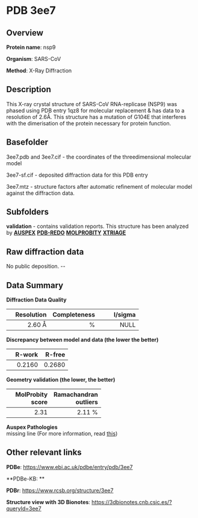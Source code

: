 # PDB 3ee7

## Overview

**Protein name**: nsp9

**Organism**: SARS-CoV

**Method**: X-Ray Diffraction

## Description

This X-ray crystal structure of SARS-CoV RNA-replicase (NSP9) was phased using PDB entry 1qz8 for molecular replacement & has data to a resolution of 2.6Å. This structure has a mutation of G104E that interferes with the dimerisation of the protein necessary for protein function.

## Basefolder

3ee7.pdb and 3ee7.cif - the coordinates of the threedimensional molecular model

3ee7-sf.cif - deposited diffraction data for this PDB entry

3ee7.mtz - structure factors after automatic refinement of molecular model against the diffraction data.

## Subfolders





**validation** - contains validation reports. This structure has been analyzed by [**AUSPEX**](https://github.com/thorn-lab/coronavirus_structural_task_force/tree/master/pdb/nsp9/SARS-CoV/3ee7/validation/auspex) [**PDB-REDO**](https://github.com/thorn-lab/coronavirus_structural_task_force/tree/master/pdb/nsp9/SARS-CoV/3ee7/validation/pdb-redo) [**MOLPROBITY**](https://github.com/thorn-lab/coronavirus_structural_task_force/tree/master/pdb/nsp9/SARS-CoV/3ee7/validation/molprobity) [**XTRIAGE**](https://github.com/thorn-lab/coronavirus_structural_task_force/blob/master/pdb/nsp9/SARS-CoV/3ee7/validation/Xtriage_output.log)  



## Raw diffraction data

No public deposition. --<br> 

## Data Summary
**Diffraction Data Quality**

|   | Resolution | Completeness| I/sigma |
|---|-------------:|----------------:|--------------:|
|   |2.60 Å|      %|<img width=50/>NULL |

**Discrepancy between model and data (the lower the better)**

|   | **R-work**| **R-free**   
|---|-------------:|----------------:|           
||  0.2160|  0.2680|

**Geometry validation (the lower, the better)**

|   |**MolProbity<br>score**| **Ramachandran<br>outliers** 
|---|-------------:|----------------:|
||  2.31|  2.11 %|

**Auspex Pathologies**<br> missing line (For more information, read [this](https://github.com/thorn-lab/coronavirus_structural_task_force/blob/master/pdb/nsp9/SARS-CoV/3ee7/validation/auspex/3ee7_auspex_comments.txt))

 



## Other relevant links 
**PDBe**:  https://www.ebi.ac.uk/pdbe/entry/pdb/3ee7

**PDBe-KB: ** 
 
**PDBr**: https://www.rcsb.org/structure/3ee7 

**Structure view with 3D Bionotes**: https://3dbionotes.cnb.csic.es/?queryId=3ee7

